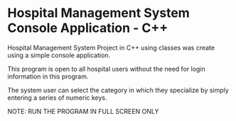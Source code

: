 # Hospital Management System Console Application - C++

Hospital Management System Project in C++ using classes was create using a simple console application. 

This program is open to all hospital users without the need for login information in this program. 

The system user can select the category in which they specialize by simply entering a series of numeric keys.

NOTE: RUN THE PROGRAM IN FULL SCREEN ONLY


